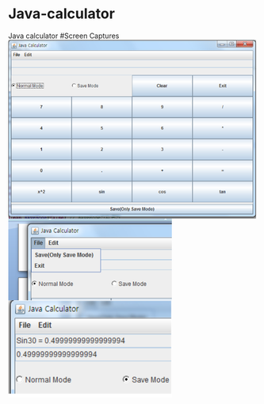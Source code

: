 # Java-calculator
Java calculator 
#Screen Captures
<img src="https://github.com/chc2212/Java-calculator/blob/master/pic1.png" width="500" align ="left">
<img src="https://github.com/chc2212/Java-calculator/blob/master/pic2.png" width="330" align ="left">
<img src="https://github.com/chc2212/Java-calculator/blob/master/pic3.png" width="330" align ="left">
